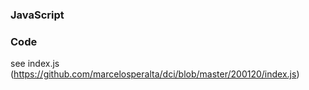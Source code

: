 ### JavaScript

### Code

see index.js (https://github.com/marcelosperalta/dci/blob/master/200120/index.js)